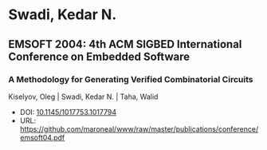 # Swadi, Kedar N.

## EMSOFT 2004: 4th ACM SIGBED International Conference on Embedded Software

### A Methodology for Generating Verified Combinatorial Circuits
Kiselyov, Oleg | Swadi, Kedar N. | Taha, Walid
* DOI: [10.1145/1017753.1017794](https://doi.org/10.1145/1017753.1017794)
* URL: <https://github.com/maroneal/www/raw/master/publications/conference/emsoft04.pdf>

